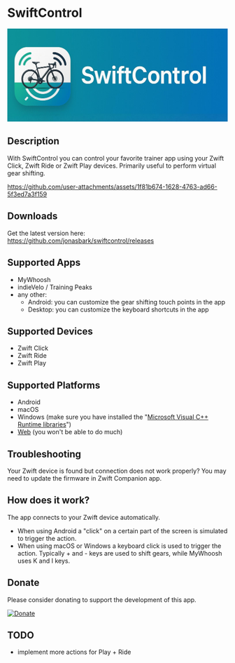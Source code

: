 # SwiftControl

<img src="logo.jpg" alt="SwiftControl Logo"/>

## Description

With SwiftControl you can control your favorite trainer app using your Zwift Click, Zwift Ride or Zwift Play devices. Primarily useful to perform virtual gear shifting.


https://github.com/user-attachments/assets/1f81b674-1628-4763-ad66-5f3ed7a3f159




## Downloads
Get the latest version here: https://github.com/jonasbark/swiftcontrol/releases

## Supported Apps
- MyWhoosh
- indieVelo / Training Peaks
- any other: 
  - Android: you can customize the gear shifting touch points in the app
  - Desktop: you can customize the keyboard shortcuts in the app

## Supported Devices
- Zwift Click
- Zwift Ride
- Zwift Play

## Supported Platforms
- Android
- macOS
- Windows (make sure you have installed the "[Microsoft Visual C++ Runtime libraries](https://learn.microsoft.com/en-us/cpp/windows/latest-supported-vc-redist?view=msvc-170)")
- [Web](https://jonasbark.github.io/swiftcontrol/) (you won't be able to do much)

## Troubleshooting
Your Zwift device is found but connection does not work properly? You may need to update the firmware in Zwift Companion app.

## How does it work?
The app connects to your Zwift device automatically. 

- When using Android a "click" on a certain part of the screen is simulated to trigger the action.
- When using macOS or Windows a keyboard click is used to trigger the action. Typically + and - keys are used to shift gears, while MyWhoosh uses K and I keys.

## Donate
Please consider donating to support the development of this app. 

[![Donate](https://img.shields.io/badge/Donate-PayPal-green.svg)](https://paypal.me/boni)

## TODO
- implement more actions for Play + Ride
